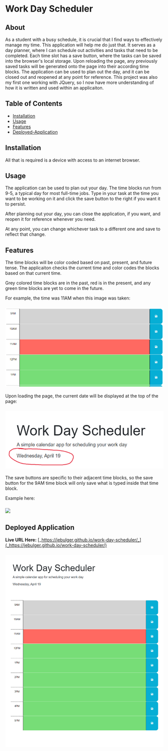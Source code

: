 # Work Day Scheduler

## About
As a student with a busy schedule, it is crucial that I find ways to effectively manage my time. This application will help me do just that. It serves as a day planner, where I can schedule out activities and tasks that need to be completed. Each time slot has a save button, where the tasks can be saved into the browser's local storage. Upon reloading the page, any previously saved tasks will be generated onto the page into their according time blocks. The application can be used to plan out the day, and it can be closed out and reopened at any point for reference. This project was also my first one working with JQuery, so I now have more understanding of how it is written and used within an applicaiton.
## Table of Contents
- [Installation](#installation)
- [Usage](#usage)
- [Features](#features)
- [Deployed-Application](#deployed-application)

## Installation
All that is required is a device with access to an internet browser.
## Usage
The application can be used to plan out your day. The time blocks run from 9-5, a typical day for most full-time jobs. Type in your task at the time you want to be working on it and click the save button to the right if you want it to persist.

After planning out your day, you can close the application, if you want, and reopen it for reference whenever you need.

At any point, you can change whichever task to a different one and save to reflect that change.

## Features
The time blocks will be color coded based on past, present, and future tense. The applicaiton checks the current time and color codes the blocks based on that current time. 

Grey colored time blocks are in the past, red is in the present, and any green time blocks are yet to come in the future.

For example, the time was 11AM when this image was taken: 
### ![](./assets/images/05-hw-color-feature.png)

Upon loading the page, the current date will be displayed at the top of the page:
### ![](./assets/images/05-hw-time-feature.png)

The save buttons are specific to their adjacent time blocks, so the save button for the 9AM time block will only save what is typed inside that time block.

Example here:
### <img src="https://user-images.githubusercontent.com/127152910/233137178-e1b106c3-9b8f-4a47-a87a-30fa9ae165e6.gif" width="800"/>


## Deployed Application
**Live URL Here:** [_https://jebulger.github.io/work-day-scheduler/_](_https://jebulger.github.io/work-day-scheduler/)

### ![](./assets/images/05-hw-2-full-size.png)
